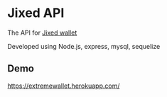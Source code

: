 # Jixed API

The API for [Jixed wallet](https://github.com/LeonelAlcazar/JixedWallet)

Developed using Node.js, express, mysql, sequelize

## Demo

https://extremewallet.herokuapp.com/
